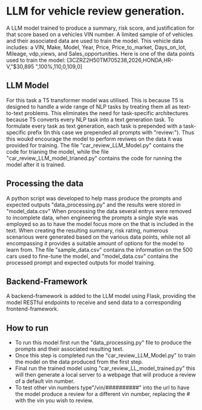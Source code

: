 # LLM for vehicle review generation.

A LLM model trained to produce a summary, risk score, and justification for that score based on a vehicles VIN number. A limited sample of of vehicles and their associated data
are used to train the model. This vehicle data includes: a VIN, Make, Model, Year, Price, Price_to_market, Days_on_lot, Mileage, vdp_views, and Sales_opportunities.
Here is one of the data points used to train the model: [3CZRZ2H50TM705238,2026,HONDA,HR-V,"$30,895 ",100%,110,0,109,0]

## LLM Model

For this task a T5 transformer model was utilised. This is because T5 is designed to handle a wide range of NLP tasks by treating them all as text-to-text problems. 
This eliminates the need for task-specific architectures because T5 converts every NLP task into a text generation task.
To formulate every task as text generation, each task is prepended with a task-specific prefix (In this case we prepended all prompts with "review:"). 
Thus this woukd encourage the model to perform reviwes on the data it was provided for training.
The file "car_review_LLM_Model.py" contains the code for trianing the model, while the file "car_review_LLM_model_trianed.py" contains the code for running the model after it is trained.

## Processing the data
A python script was developed to help mass produce the prompts and expected outputs "data_processing.py" and the results were stored in "model_data.csv"
When processing the data several entrys were removed to incomplete data, when engineering the prompts a single style was employed so as to have the model focus more on the that is included in the text.
When creating the resulting summary, risk rating, numerous scenarious were generated based on the various data points, while not all encompassing it provides a suitable amount of options for the model to learn from.
The file "sample_data.csv" contains the information on the 500 cars used to fine-tune the model, and "model_data.csv" contains the processed prompt and expected outputs for model training.

## Backend-Framework
A backend-framework is added to the LLM model using Flask, providing the model RESTful endpoints to receive and send data to a corresponding frontend-framework.

## How to run
+ To run this model first run the "data_processing.py" file to produce the prompts and their associated resulting text.
+ Once this step is completed run the "car_review_LLM_Model.py" to train the model on the data produced from the first step.
+ Final run the trained model using "car_review_LL_model_trained.py" this will then generate a local server to a webpage that will produce a review of a default vin number.
+ To test other vin numbers type"/vin/##########" into the url to have the model produce a review for a different vin  number, replacing the # with the vin you wish to review.
